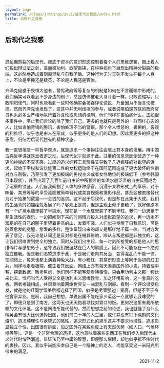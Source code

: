 ```yaml
---
layout: page
permalink: /blogs/jottings/2021/后现代之我感/index.html
title: 后现代之我感
---
```


## 后现代之我感
<br>

混乱而割裂的后现代。起底于资本的意识形态控制着每个人的思维逻辑，阻止着人们拔出辩证法之剑，进而被功利、欲望裹挟，在种种视角下展现出精神分裂般的极端。这必然地造成着割裂混乱与自我矛盾。这种行为无时无刻不发生在每个人身上，不论是平民还是精英，不论是人民还是官僚。

齐泽克疑惑于畏惧大他者，警惕政府等等复杂的机制是如何在不言而喻中形成的。我们确实可以看到不少身边的例子，总是仿佛被老大哥盯着一样，只敢说缩写，只敢阴阳怪气。同时也能看到一些时候确实会被吞评论说说，乃至因为不当言论被捕。然而齐泽克也发现了，这其中并无利维坦的参与，或者说哪怕是苏联的政府官员也未必多么严格地执行着对言论或思想的控制，他们同样在害怕些什么。正如很多事件中，阻止我们言论的除了我们自己，更多的也就只是另外的一群同样心态的人，比如害怕背锅的腾讯，害怕处理不当的警察。那个令人愤怒的，畏惧的，客观的利维坦，似乎也是由人在形成，似乎更多的是人们的幻想。因此我更多的把这种矛盾，归结为后现代独有的精神状态。

我一直很相信一种哲学观点，就是追求一个事物往往会阻止其本身的发展。用中国古典哲学讲就是反者道之动。后现代似乎就源于此。过量的信息流反倒营造了一种更加神秘的不真实感，过度的追求纯粹工具理性又导致了几近疯狂的对欲望的诉求，起始于平权和波伏娃第二性的女权运动终于在国际范围造成了更大破坏的性别对立与割裂，乃至引发了更加极端的男权主义或者女性地位的极端低下（参考韩国日本现状），甚至出现了几百年前自由论中所预言的如洪水般泛滥的自由反而成为了沉重的锁链，人们自我阉割了人体的多种感官，沉浸于某种形式上的享乐，对于味蕾、美景等等的享受竟能被简单替代成美食视频和摄影作品，甚至会被直接替代为对于抽象的欲望——金钱的追求。这不起于后现代，但是却在此集于大成。我们的生活真的如描绘般发展了吗？客观上是的，但是主观上似乎更糟了，就好像原本有一个矿泉水瓶里装了半瓶水，现在是一个水缸里装了不到半缸。我们一边满足于非生活性的娱乐，一边把阉割下来的时间精力投入对虚拟欲望的追求，再一边永不知足的在自己的圈子里望着更高的山，发着牢骚。人们似乎觉醒了自我意识，可是随着愈发的觉醒，愈发的多样，整体呈现出来的却又是那样地千篇一律。当对方发表了意见，我无论是认同还是反对都是在被其影响，顺从与叛逆都是非独立的，这让我们很难做到完全的独立。同时从我们出生起，每一时刻所接受的都是他人的思维碎片与思想影子，这导致我们被迫站在巨人的肩膀上，因此不可能存在一个绝对独立自我。但是我们渴望追求于此，于是我们走向其反面，变得混乱而千篇一律。在网络上，每天也都上演着神兔大战，有小粉红，其意识形态上等同于当初的红卫兵，同样地走着极端，催生着其反面。网络上亦有每天羡慕国外的小鬼，持着理中客，摆着数据，贩卖焦虑，他们同样不能客观看待事情，只会用功利主义那一套比来比去，恰巧当代人受得又全是功利主义思维教育，加之环境影响，这一套真的吃香。两者相辅相成，共同奏响着网络世界又一曲混乱与割裂。看到一个评论很受启发，就是他的IT同学留美后都选择了回国，似乎是尽管那边工资高，但是不至于令他舍家弃业。是啊，我自己想想，单说出国不能吃家乡菜这一点就够让我难受的了，即便只是到了南方，这两天也天天跑着寻找对胃口的饭。更何况这里有我所依赖的文化环境，这不是网络所能代替的。然而想想之前的论述，我也就懂了为什么精英会有很大比例选择出国，他们前二十年的人生里，或许并没有打下深刻的文化烙印，追求纯理性与欲望式的感性，追求形式化的娱乐这并不要求地域性，追求彰显独立个性，出国很有排面，加之国外在某些角度上有天然优势（如人口，气候环境等等）。这是一个非常合理的选择，这也意味着某些东西正在我们步入后现代主义时代时悄然消逝。辩证法乃至中庸的智慧，即便那么耀眼，却也似乎抵不住时代的裹挟。因此，我似乎尚能庆幸自己是一个精神上的老人，尚能享受这一米阳光所带来的满足。
<p align="right">2021-11-2</p>